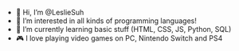 - 👋 Hi, I’m @LeslieSuh
- 👀 I’m interested in all kinds of programming languages!
- 🌱 I’m currently learning basic stuff (HTML, CSS, JS, Python, SQL)
- 🎮 I love playing video games on PC, Nintendo Switch and PS4
